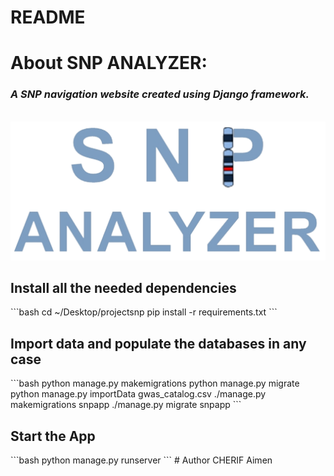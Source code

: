 README
======

# About SNP ANALYZER:
<h3><em>A SNP navigation website created using Django framework.</em></h3>
<br>
<a href="https://github.com/Aimen-prog/SNP_project"><img src="snpapp/static/img/homelogo.png" alt="Logo" ></a>
<br>
<h2>Install all the needed dependencies</h2>
```bash
cd ~/Desktop/projectsnp
pip install -r requirements.txt
```

<h2>Import data and populate the databases in any case</h2>
```bash
python manage.py makemigrations
python manage.py migrate
python manage.py importData gwas_catalog.csv
./manage.py makemigrations snpapp
./manage.py migrate snpapp
```

<h2>Start the App</h2>
```bash
python manage.py runserver
```
# Author
CHERIF Aimen
